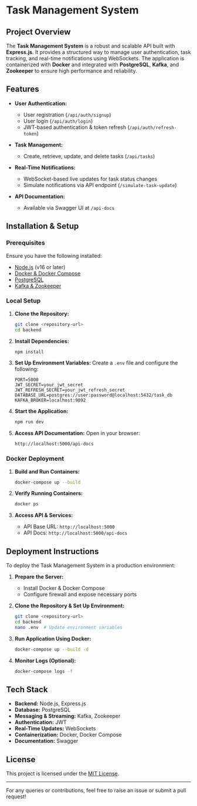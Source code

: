 # Task Management System

## Project Overview

The **Task Management System** is a robust and scalable API built with **Express.js**. It provides a structured way to manage user authentication, task tracking, and real-time notifications using WebSockets. The application is containerized with **Docker** and integrated with **PostgreSQL**, **Kafka**, and **Zookeeper** to ensure high performance and reliability.

## Features

- **User Authentication:**
  - User registration (`/api/auth/signup`)
  - User login (`/api/auth/login`)
  - JWT-based authentication & token refresh (`/api/auth/refresh-token`)

- **Task Management:**
  - Create, retrieve, update, and delete tasks (`/api/tasks`)

- **Real-Time Notifications:**
  - WebSocket-based live updates for task status changes
  - Simulate notifications via API endpoint (`/simulate-task-update`)

- **API Documentation:**
  - Available via Swagger UI at `/api-docs`

## Installation & Setup

### Prerequisites

Ensure you have the following installed:
- [Node.js](https://nodejs.org/) (v16 or later)
- [Docker & Docker Compose](https://www.docker.com/)
- [PostgreSQL](https://www.postgresql.org/)
- [Kafka & Zookeeper](https://kafka.apache.org/)

### Local Setup

1. **Clone the Repository:**
   ```sh
   git clone <repository-url>
   cd backend
   ```

2. **Install Dependencies:**
   ```sh
   npm install
   ```

3. **Set Up Environment Variables:**
   Create a `.env` file and configure the following:
   ```env
   PORT=5000
   JWT_SECRET=your_jwt_secret
   JWT_REFRESH_SECRET=your_jwt_refresh_secret
   DATABASE_URL=postgres://user:password@localhost:5432/task_db
   KAFKA_BROKER=localhost:9092
   ```

4. **Start the Application:**
   ```sh
   npm run dev
   ```

5. **Access API Documentation:**
   Open in your browser:
   ```
   http://localhost:5000/api-docs
   ```

### Docker Deployment

1. **Build and Run Containers:**
   ```sh
   docker-compose up --build
   ```

2. **Verify Running Containers:**
   ```sh
   docker ps
   ```

3. **Access API & Services:**
   - API Base URL: `http://localhost:5000`
   - API Docs: `http://localhost:5000/api-docs`

## Deployment Instructions

To deploy the Task Management System in a production environment:

1. **Prepare the Server:**
   - Install Docker & Docker Compose
   - Configure firewall and expose necessary ports

2. **Clone the Repository & Set Up Environment:**
   ```sh
   git clone <repository-url>
   cd backend
   nano .env  # Update environment variables
   ```

3. **Run Application Using Docker:**
   ```sh
   docker-compose up --build -d
   ```

4. **Monitor Logs (Optional):**
   ```sh
   docker-compose logs -f
   ```

## Tech Stack

- **Backend:** Node.js, Express.js
- **Database:** PostgreSQL
- **Messaging & Streaming:** Kafka, Zookeeper
- **Authentication:** JWT
- **Real-Time Updates:** WebSockets
- **Containerization:** Docker, Docker Compose
- **Documentation:** Swagger

## License

This project is licensed under the [MIT License](LICENSE).

---

For any queries or contributions, feel free to raise an issue or submit a pull request!

